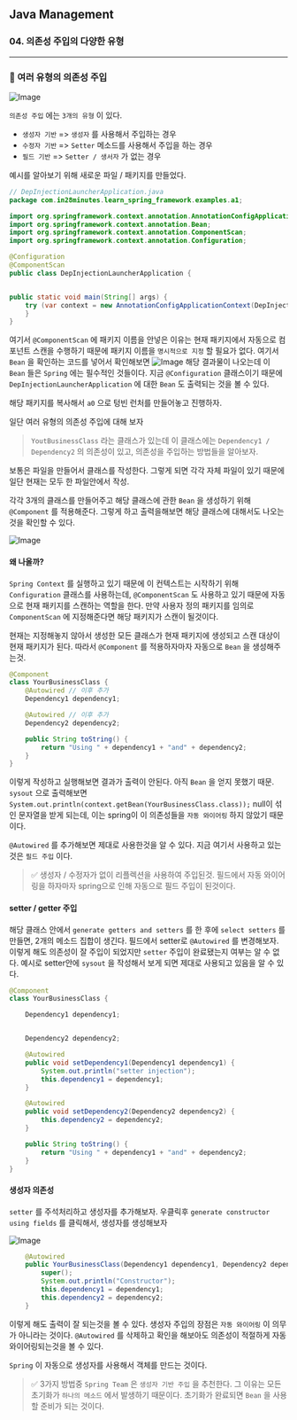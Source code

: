 ## Java Management

### 04. 의존성 주입의 다양한 유형

---

### 📌 여러 유형의 의존성 주입

![Image](https://github.com/user-attachments/assets/62fd89c7-976b-49f7-9eeb-500d05d3324a)

`의존성 주입` 에는 `3개의 유형` 이 있다.

- `생성자 기반` => `생성자` 를 사용해서 주입하는 경우
- `수정자 기반` => `Setter` 메소드를 사용해서 주입을 하는 경우
- `필드 기반` => `Setter / 생서자` 가 없는 경우

예시를 알아보기 위해 새로운 파일 / 패키지를 만들었다.

```java
// DepInjectionLauncherApplication.java
package com.in28minutes.learn_spring_framework.examples.a1;

import org.springframework.context.annotation.AnnotationConfigApplicationContext;
import org.springframework.context.annotation.Bean;
import org.springframework.context.annotation.ComponentScan;
import org.springframework.context.annotation.Configuration;

@Configuration
@ComponentScan
public class DepInjectionLauncherApplication {


public static void main(String[] args) {
	try (var context = new AnnotationConfigApplicationContext(DepInjectionLauncherApplication.class)) {}
	}
}
```

여기서 `@ComponentScan` 에 패키지 이름을 안넣은 이유는 현재 패키지에서 자동으로 컴포넌트 스캔을 수행하기 때문에 패키지 이름을 `명시적으로 지정` 할 필요가 없다.
여기서 `Bean` 을 확인하는 코드를 넣어서 확인해보면
![Image](https://github.com/user-attachments/assets/5bbb47af-41fa-46ef-a5dd-65bd3ef1b97d)
해당 결과물이 나오는데 이 `Bean` 들은 `Spring` 에는 필수적인 것들이다.
지금 `@Configuration` 클래스이기 때문에 `DepInjectionLauncherApplication` 에 대한 `Bean` 도 출력되는 것을 볼 수 있다.

해당 패키지를 복사해서 `a0` 으로 텅빈 런처를 만들어놓고 진행하자.

일단 여러 유형의 의존성 주입에 대해 보자

> `YoutBusinessClass` 라는 클래스가 있는데 이 클래스에는 `Dependency1 / Dependency2` 의 의존성이 있고, 의존성을 주입하는 방법들을 알아보자.

보통은 파일을 만들어서 클래스를 작성한다. 그렇게 되면 각각 자체 파일이 있기 때문에 일단 현재는 모두 한 파일안에서 작성.

각각 3개의 클래스를 만들어주고 해당 클래스에 관한 `Bean` 을 생성하기 위해 `@Component` 를 적용해준다. 그렇게 하고 출력을해보면 해당 클래스에 대해서도 나오는것을 확인할 수 있다.

![Image](https://github.com/user-attachments/assets/95bfb46e-1864-4b47-82e1-d411f531cc2b)

#### 왜 나올까?

`Spring Context` 를 실행하고 있기 때문에 이 컨텍스트는 시작하기 위해 `Configuration` 클래스를 사용하는데, `@ComponentScan` 도 사용하고 있기 때문에 자동으로 현재 패키지를 스캔하는 역할을 한다. 만약 사용자 정의 패키지를 임의로 `ComponentScan` 에 지정해준다면 해당 패키지가 스캔이 될것이다.

현재는 지정해놓지 않아서 생성한 모든 클래스가 현재 패키지에 생성되고 스캔 대상이 현재 패키지가 된다. 따라서 `@Component` 를 적용하자마자 자동으로 `Bean` 을 생성해주는것.

```java
@Component
class YourBusinessClass {
	@Autowired // 이후 추가
	Dependency1 dependency1;

    @Autowired // 이후 추가
	Dependency2 dependency2;

	public String toString() {
		return "Using " + dependency1 + "and" + dependency2;
	}
}
```

이렇게 작성하고 실행해보면 결과가 출력이 안된다. 아직 `Bean` 을 얻지 못했기 때문.
`sysout` 으로 출력해보면 `System.out.println(context.getBean(YourBusinessClass.class));` null이 섞인 문자열을 받게 되는데, 이는 spring이 이 의존성들을 `자동 와이어링` 하지 않았기 때문이다.

`@Autowired` 를 추가해보면 제대로 사용한것을 알 수 있다.
지금 여기서 사용하고 있는 것은 `필드 주입` 이다.

> ✅ 생성자 / 수정자가 없이 리플렉션을 사용하여 주입된것. 필드에서 자동 와이어링을 하자마자 spring으로 인해 자동으로 필드 주입이 된것이다.

#### setter / getter 주입

해당 클래스 안에서 `generate getters and setters` 를 한 후에 `select setters` 를 만들면, 2개의 메소드 집합이 생긴다.
필드에서 setter로 `@Autowired` 를 변경해보자. 이렇게 해도 의존성이 잘 주입이 되었지만 `setter` 주입이 완료됐는지 여부는 알 수 없다.
예시로 setter안에 `sysout` 을 작성해서 보게 되면 제대로 사용되고 있음을 알 수 있다.

```java
@Component
class YourBusinessClass {

	Dependency1 dependency1;


	Dependency2 dependency2;

	@Autowired
	public void setDependency1(Dependency1 dependency1) {
		System.out.println("setter injection");
		this.dependency1 = dependency1;
	}

	@Autowired
	public void setDependency2(Dependency2 dependency2) {
		this.dependency2 = dependency2;
	}

	public String toString() {
		return "Using " + dependency1 + "and" + dependency2;
	}
}
```

#### 생성자 의존성

`setter` 를 주석처리하고 생성자를 추가해보자.
우클릭후 `generate constructor using fields` 를 클릭해서, 생성자를 생성해보자

![Image](https://github.com/user-attachments/assets/46b3bc5b-820e-4d41-8639-2a93d56f8952)

```java
	@Autowired
	public YourBusinessClass(Dependency1 dependency1, Dependency2 dependency2) {
		super();
        System.out.println("Constructor");
		this.dependency1 = dependency1;
		this.dependency2 = dependency2;
	}
```

이렇게 해도 출력이 잘 되는것을 볼 수 있다. 생성자 주입의 장점은 `자동 와이어링` 이 의무가 아니라는 것이다. `@Autowired` 를 삭제하고 확인을 해보아도 의존성이 적절하게 자동 와이어링되는것을 볼 수 있다.

`Spring` 이 자동으로 생성자를 사용해서 객체를 만드는 것이다.

> ✅ 3가지 방법중 `Spring Team` 은 `생성자 기반 주입` 을 추천한다. 그 이유는 모든 초기화가 `하나의 메소드` 에서 발생하기 때문이다. 초기화가 완료되면 `Bean` 을 사용할 준비가 되는 것이다.
